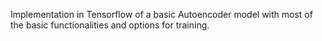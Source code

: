 Implementation in Tensorflow of a basic Autoencoder model with most of the basic functionalities and options for training. 
